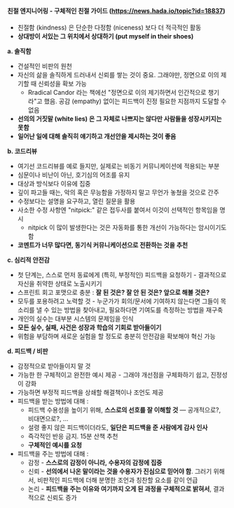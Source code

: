 #### 친절 엔지니어링 - 구체적인 친절 가이드 (https://news.hada.io/topic?id=18837)
- 친절함 (kindness) 은 단순한 다정함 (niceness) 보다 더 적극적인 활동
- **상대방이 서있는 그 위치에서 상대하기 (put myself in their shoes)**

**a. 솔직함**
- 건설적인 비판의 원천 
- 자신의 삶을 솔직하게 드러내서 신뢰를 쌓는 것이 중요. 그래야만, 정면으로 이의 제기할 때 신뢰성을 확보 가능 
  - Rradical Candor 라는 책에선 "정면으로 이의 제기하면서 인간적으로 챙기라"고 했음. 공감 (empathy) 없이는 피드백이 진정 필요한 지점까지 도달할 수 없음
- **선의의 거짓말 (white lies) 은 그 자체로 나쁘지는 않다만 사람들을 성장시키지는 못함** 
- **일어난 일에 대해 솔직히 얘기하고 개선안을 제시하는 것이 좋음**
  
**b. 코드리뷰**
- 여기선 코드리뷰를 예로 들지만, 실제로는 비동기 커뮤니케이션에 적용되는 부분 
- 심문이나 비난이 아닌, 호기심의 어조를 유지 
- 대상과 방식보다 이유에 집중 
- 깊이 파고들 때는, 악의 혹은 무능함을 가정하지 말고 무언가 놓쳤을 것으로 간주 
- 수정보다는 설명을 요구하고, 열린 질문을 활용 
- 사소한 수정 사항엔 "nitpick:" 같은 접두사를 붙여서 이것이 선택적인 항목임을 명시 
  - nitpick 이 많이 발생한다는 것은 자동화를 통한 개선이 가능하다는 암시이기도 함 
- **코멘트가 너무 많다면, 동기식 커뮤니케이션으로 전환하는 것을 추천**
  
**c. 심리적 안전감**
- 첫 단계는, 스스로 먼저 동료에게 (특히, 부정적인) 피드백을 요청하기 - 결과적으로 자신을 취약한 상태로 노출시키기 
- 스프린트 회고 포맷으로 충분 : **잘 된 것은? 잘 안 된 것은? 앞으로 해볼 것은?**
- 모두를 포용하려고 노력할 것 - 누군가가 회의/문서에 기여하지 않는다면 그들이 목소리를 낼 수 있는 방법을 찾아내고, 필요하다면 기여도를 측정하는 방법을 재구축 
- 개인의 실수는 대부분 시스템의 문제임을 인식 
- **모든 실수, 실패, 사건은 성장과 학습의 기회로 받아들이기** 
- 위험을 부담하며 새로운 실험을 할 정도로 충분히 안전감을 확보해야 혁신 가능

**d. 피드백 / 비판**
- 감정적으로 받아들이지 말 것 
- 가능한 한 구체적이고 완전한 예시 제공 - 그래야 개선점을 구체화하기 쉽고, 진정성이 강화 
- 가능하면 부정적 피드백을 상쇄할 해결책이나 조언도 제공 
- 피드백을 받는 방법에 대해 :
  - 피드백 수용성을 높이기 위해, **스스로의 선호를 잘 이해할 것** — 공개적으로?, 비대면으로?, ... 
  - 설령 좋지 않은 피드백이더라도, **일단은 피드백을 준 사람에게 감사 인사** 
  - 즉각적인 반응 금지. 15분 산책 추천 
  - **구체적인 예시를 요청** 
- 피드백을 주는 방법에 대해 :
  - 감정 - **스스로의 감정이 아니라, 수용자의 감정에 집중**
  - 신뢰 - **선의에서 나온 말이라는 것을 수용자가 진심으로 믿어야 함**. 그러기 위해서, 비판적인 피드백에 더해 분명한 조언과 칭찬할 요소를 같이 언급
  - 논리 - **피드백을 주는 이유와 여기까지 오게 된 과정을 구체적으로 밝혀서**, 결과적으로 신뢰도 증가
